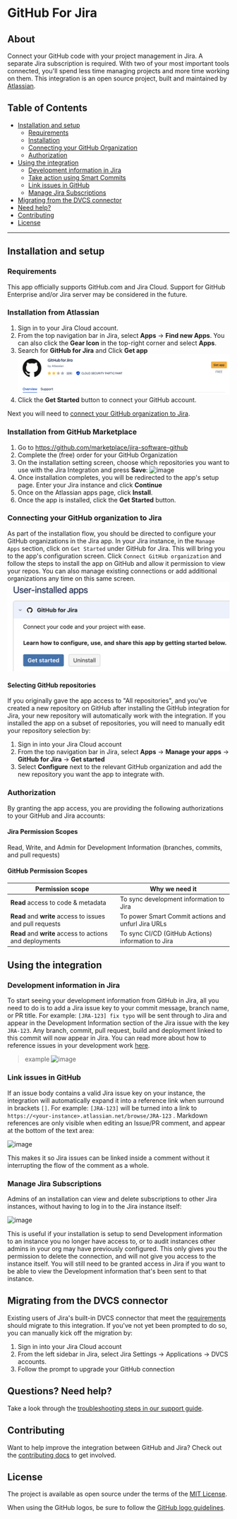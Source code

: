 # GitHub For Jira 

## About

Connect your GitHub code with your project management in Jira. A separate Jira subscription is required. With two of your most important tools connected, you'll spend less time managing projects and more time working on them. This integration is an open source project, built and maintained by [Atlassian](https://atlassian.com).

## Table of Contents
- [Installation and setup](#installation-and-setup)
  - [Requirements](#requirements)
  - [Installation](#installation)
  - [Connecting your GitHub Organization](#connecting-your-github-organization-to-jira)
  - [Authorization](#authorization)
- [Using the integration](#using-the-integration)
  - [Development information in Jira](#development-information-in-jira)
  - [Take action using Smart Commits](#take-action-using-smart-commits)
  - [Link issues in GitHub](#link-issues-in-github)
  - [Manage Jira Subscriptions](#manage-jira-subscriptions)
- [Migrating from the DVCS connector](#migrating-from-the-dvcs-connector)
- [Need help?](#questions-need-help)
- [Contributing](#contributing)
- [License](#license)

--------

## Installation and setup

### Requirements
This app officially supports GitHub.com and Jira Cloud. Support for GitHub Enterprise and/or Jira server may be considered in the future.

### Installation from Atlassian
1. Sign in to your Jira Cloud account.
2. From the top navigation bar in Jira, select **Apps** -> **Find new Apps**. You can also click the **Gear Icon** in the top-right corner and select **Apps**. 
3. Search for **GitHub for Jira** and Click **Get app**
![image](./docs/images/install-app-atlassian.png)
7. Click the **Get Started** button to connect your GitHub account.

Next you will need to [connect your GitHub organization to Jira](#connecting-your-github-organization-to-jira).

### Installation from GitHub Marketplace
1. Go to https://github.com/marketplace/jira-software-github
2. Complete the (free) order for your GitHub Organization
3. On the installation setting screen, choose which repositories you want to use with the Jira Integration and press **Save**:
![image](https://user-images.githubusercontent.com/13207348/46588321-4baf7680-ca68-11e8-872a-a6d48924d655.png)
4. Once installation completes, you will be redirected to the app's setup page. Enter your Jira instance and click **Continue**
5. Once on the Atlassian apps page, click **Install**.
6. Once the app is installed, click the **Get Started** button.

### Connecting your GitHub organization to Jira
As part of the installation flow, you should be directed to configure your GitHub organizations in the Jira app. In your Jira instance, in the `Manage Apps` section, click on `Get Started` under GitHub for Jira.  This will bring you to the app's configuration screen.  Click `Connect GitHub organization` and follow the steps to install the app on GitHub and allow it permission to view your repos. You can also manage existing connections or add additional organizations any time on this same screen.
![image](./docs/images/get-started.png)


#### Selecting GitHub repositories
If you originally gave the app access to "All repositories", and you've created a new repository on GitHub after installing the GitHub integration for Jira, your new repository will automatically work with the integration. If you installed the app on a subset of repositories, you will need to manually edit your repository selection by:
1. Sign in into your Jira Cloud account
2. From the top navigation bar in Jira, select **Apps** -> **Manage your apps** -> **GitHub for Jira** -> **Get started**
3. Select **Configure** next to the relevant GitHub organization and add the new repository you want the app to integrate with.

### Authorization
By granting the app access, you are providing the following authorizations to your GitHub and Jira accounts:

#### Jira Permission Scopes
Read, Write, and Admin for Development Information (branches, commits, and pull requests)

#### GitHub Permission Scopes

|Permission scope|Why we need it|
|---|---|
|**Read** access to code & metadata | To sync development information to Jira|
|**Read** and **write** access to issues and pull requests| To power Smart Commit actions and unfurl Jira URLs|
|**Read** and **write** access to actions and deployments| To sync CI/CD (GitHub Actions) information to Jira|

## Using the integration

### Development information in Jira
To start seeing your development information from GitHub in Jira, all you need to do is to add a Jira issue key to your commit message, branch name, or PR title. For example: `[JRA-123] fix typo` will be sent through to Jira and appear in the Development Information section of the Jira issue with the key `JRA-123`. Any branch, commit, pull request, build and deployment linked to this commit will now appear in Jira. You can read more about how to reference issues in your development work [here](https://support.atlassian.com/jira-software-cloud/docs/reference-issues-in-your-development-work/).

> example
![image](https://user-images.githubusercontent.com/13207348/46588447-61be3680-ca6a-11e8-9976-ba3d1d3c42bf.png)

### Link issues in GitHub
If an issue body contains a valid Jira issue key on your instance, the integration will automatically expand it into a reference link when surround in brackets `[]`. For example: `[JRA-123]` will be turned into a link to `https://<your-instance>.atlassian.net/browse/JRA-123` . Markdown references are only visible when editing an Issue/PR comment, and appear at the bottom of the text area:

![image](https://user-images.githubusercontent.com/13207348/53053377-2c414500-346f-11e9-9f79-8b78681bd60e.png)

This makes it so Jira issues can be linked inside a comment without it interrupting the flow of the comment as a whole.

### Manage Jira Subscriptions

Admins of an installation can view and delete subscriptions to other Jira instances, without having to log in to the Jira instance itself:

![image](https://user-images.githubusercontent.com/13207348/59897474-d2b83b00-93ba-11e9-81cd-93e0f3db0833.png)

This is useful if your installation is setup to send Development information to an instance you no longer have access to, or to audit instances other admins in your org may have previously configured. This only gives you the permission to delete the connection, and will not give you access to the instance itself. You will still need to be granted access in Jira if you want to be able to view the Development information that's been sent to that instance.

## Migrating from the DVCS connector
Existing users of Jira's built-in DVCS connector that meet the [requirements](#requirements) should migrate to this integration. If you've not yet been prompted to do so, you can manually kick off the migration by:
1. Sign in into your Jira Cloud account
2. From the left sidebar in Jira, select Jira Settings -> Applications -> DVCS accounts.
3. Follow the prompt to upgrade your GitHub connection

## Questions? Need help?
Take a look through the [troubleshooting steps in our support guide](SUPPORT.md).

## Contributing
Want to help improve the integration between GitHub and Jira? Check out the [contributing docs](CONTRIBUTING.md) to get involved.

## License
The project is available as open source under the terms of the [MIT License](LICENSE).

When using the GitHub logos, be sure to follow the [GitHub logo guidelines](https://github.com/logos).
